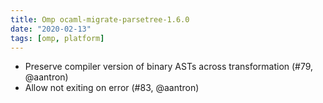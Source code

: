 ```yaml
---
title: Omp ocaml-migrate-parsetree-1.6.0
date: "2020-02-13"
tags: [omp, platform]
---
```


- Preserve compiler version of binary ASTs across transformation (#79,
  @aantron)
- Allow not exiting on error (#83, @aantron)
